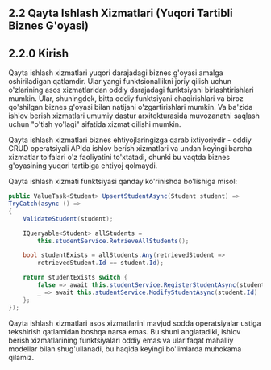## 2.2 Qayta Ishlash Xizmatlari (Yuqori Tartibli Biznes G'oyasi)

## 2.2.0 Kirish

Qayta ishlash xizmatlari yuqori darajadagi biznes g'oyasi amalga oshiriladigan qatlamdir. Ular yangi funktsionallikni joriy qilish uchun o'zlarining asos xizmatlaridan oddiy darajadagi funktsiyani birlashtirishlari mumkin. Ular, shuningdek, bitta oddiy funktsiyani chaqirishlari va biroz qo'shilgan biznes g'oyasi bilan natijani o'zgartirishlari mumkin. Va ba'zida ishlov berish xizmatlari umumiy dastur arxitekturasida muvozanatni saqlash uchun "o'tish yo'lagi" sifatida xizmat qilishi mumkin.

Qayta ishlash xizmatlari biznes ehtiyojlaringizga qarab ixtiyoriydir - oddiy CRUD operatsiyali APIda ishlov berish xizmatlari va undan keyingi barcha xizmatlar toifalari o'z faoliyatini to'xtatadi, chunki bu vaqtda biznes g'oyasining yuqori tartibiga ehtiyoj qolmaydi.

Qayta ishlash xizmati funktsiyasi qanday ko'rinishda bo'lishiga misol:

```csharp
public ValueTask<Student> UpsertStudentAsync(Student student) =>
TryCatch(async () =>
{
    ValidateStudent(student);

    IQueryable<Student> allStudents =
        this.studentService.RetrieveAllStudents();

    bool studentExists = allStudents.Any(retrievedStudent =>
        retrievedStudent.Id == student.Id);

    return studentExists switch {
        false => await this.studentService.RegisterStudentAsync(student),
        _ => await this.studentService.ModifyStudentAsync(student.Id)
    };
});
```

Qayta ishlash xizmatlari asos xizmatlarini mavjud sodda operatsiyalar ustiga tekshirish qatlamidan boshqa narsa emas. Bu shuni anglatadiki, ishlov berish xizmatlarining funktsiyalari oddiy emas va ular faqat mahalliy modellar bilan shug'ullanadi, bu haqida keyingi bo'limlarda muhokama qilamiz.